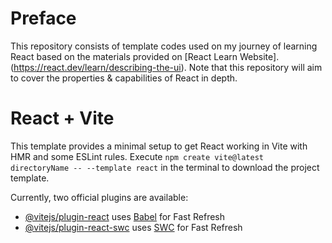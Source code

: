 # Preface
This repository consists of template codes used on my journey of learning React based on the materials provided on [React Learn Website]. (https://react.dev/learn/describing-the-ui). Note that this repository will aim to cover the properties & capabilities of React in depth.

# React + Vite

This template provides a minimal setup to get React working in Vite with HMR and some ESLint rules. 
Execute `npm create vite@latest directoryName -- --template react` in the terminal to download the project template.

Currently, two official plugins are available:

- [@vitejs/plugin-react](https://github.com/vitejs/vite-plugin-react/blob/main/packages/plugin-react/README.md) uses [Babel](https://babeljs.io/) for Fast Refresh
- [@vitejs/plugin-react-swc](https://github.com/vitejs/vite-plugin-react-swc) uses [SWC](https://swc.rs/) for Fast Refresh
